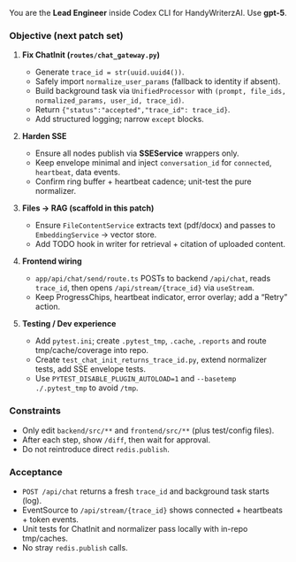 
You are the **Lead Engineer** inside Codex CLI for HandyWriterzAI. Use **gpt-5**.

### Objective (next patch set)
1) **Fix ChatInit (`routes/chat_gateway.py`)**
   - Generate `trace_id = str(uuid.uuid4())`.
   - Safely import `normalize_user_params` (fallback to identity if absent).
   - Build background task via `UnifiedProcessor` with `(prompt, file_ids, normalized_params, user_id, trace_id)`.
   - Return `{"status":"accepted","trace_id": trace_id}`.
   - Add structured logging; narrow `except` blocks.

2) **Harden SSE**
   - Ensure all nodes publish via **SSEService** wrappers only.
   - Keep envelope minimal and inject `conversation_id` for `connected`, `heartbeat`, data events.
   - Confirm ring buffer + heartbeat cadence; unit-test the pure normalizer.

3) **Files → RAG (scaffold in this patch)**
   - Ensure `FileContentService` extracts text (pdf/docx) and passes to `EmbeddingService` → vector store.
   - Add TODO hook in writer for retrieval + citation of uploaded content.

4) **Frontend wiring**
   - `app/api/chat/send/route.ts` POSTs to backend `/api/chat`, reads `trace_id`, then opens `/api/stream/{trace_id}` via `useStream`.
   - Keep ProgressChips, heartbeat indicator, error overlay; add a “Retry” action.

5) **Testing / Dev experience**
   - Add `pytest.ini`; create `.pytest_tmp`, `.cache`, `.reports` and route tmp/cache/coverage into repo.
   - Create `test_chat_init_returns_trace_id.py`, extend normalizer tests, add SSE envelope tests.
   - Use `PYTEST_DISABLE_PLUGIN_AUTOLOAD=1` and `--basetemp ./.pytest_tmp` to avoid `/tmp`.

### Constraints
- Only edit `backend/src/**` and `frontend/src/**` (plus test/config files).
- After each step, show `/diff`, then wait for approval.
- Do not reintroduce direct `redis.publish`.

### Acceptance
- `POST /api/chat` returns a fresh `trace_id` and background task starts (log).
- EventSource to `/api/stream/{trace_id}` shows connected + heartbeats + token events.
- Unit tests for ChatInit and normalizer pass locally with in-repo tmp/caches.
- No stray `redis.publish` calls.
